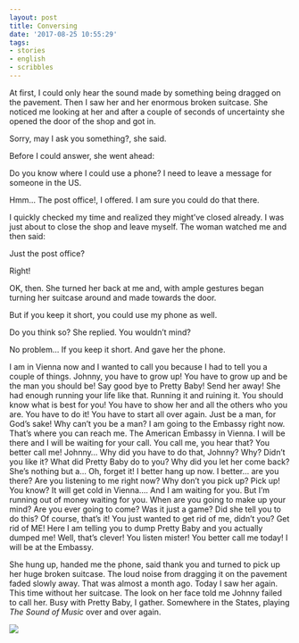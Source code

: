 ```yaml
---
layout: post
title: Conversing
date: '2017-08-25 10:55:29'
tags:
- stories
- english 
- scribbles
---
```



At first, I could only hear the sound made by something being dragged on the pavement. Then I saw her and her enormous broken suitcase. She noticed me looking at her and after a couple of seconds of uncertainty she opened the door of the shop and got in.

Sorry, may I ask you something?, she said.

Before I could answer, she went ahead:

Do you know where I could use a phone? I need to leave a message for someone in the US.

Hmm… The post office!, I offered. I am sure you could do that there.

I quickly checked my time and realized they might’ve closed already. I was just about to close the shop and leave myself. The woman watched me and then said:

Just the post office?

Right!

OK, then. She turned her back at me and, with ample gestures began turning her suitcase around and made towards the door.

But if you keep it short, you could use my phone as well.

Do you think so? She replied. You wouldn’t mind?

No problem… If you keep it short. And gave her the phone.

I am in Vienna now and I wanted to call you because I had to tell you a couple of things. Johnny, you have to grow up! You have to grow up and be the man you should be! Say good bye to Pretty Baby! Send her away! She had enough running your life like that. Running it and ruining it. You should know what is best for you! You have to show her and all the others who you are. You have to do it! You have to start all over again. Just be a man, for God’s sake! Why can’t you be a man? I am going to the Embassy right now. That’s where you can reach me. The American Embassy in Vienna. I will be there and I will be waiting for your call. You call me, you hear that? You better call me! Johnny… Why did you have to do that, Johnny? Why? Didn’t you like it? What did Pretty Baby do to you? Why did you let her come back? She’s nothing but a… Oh, forget it! I better hang up now. I better… are you there? Are you listening to me right now? Why don’t you pick up? Pick up! You know? It will get cold in Vienna…. And I am waiting for you. But I’m running out of money waiting for you. When are you going to make up your mind? Are you ever going to come? Was it just a game? Did she tell you to do this? Of course, that’s it! You just wanted to get rid of me, didn’t you? Get rid of ME! Here I am telling you to dump Pretty Baby and you actually dumped me! Well, that’s clever! You listen mister! You better call me today! I will be at the Embassy.

She hung up, handed me the phone, said thank you and turned to pick up her huge broken suitcase. The loud noise from dragging it on the pavement faded slowly away. That was almost a month ago. Today I saw her again. This time without her suitcase. The look on her face told me Johnny failed to call her. Busy with Pretty Baby, I gather. Somewhere in the States, playing *The Sound of Music* over and over again.

![](http://lh5.ggpht.com/_8N3MB6ce-Uw/Swm8Xm4lQNI/AAAAAAAAMqA/Qw2aw7i75Vk/s800/DSC08923.JPG)


